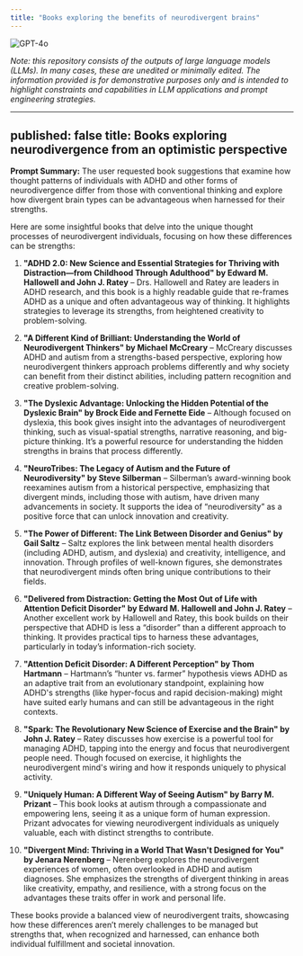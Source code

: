 ```yaml
---
title: "Books exploring the benefits of neurodivergent brains"
---
```

![GPT-4o](https://img.shields.io/badge/GPT--4o-3333FF?style=for-the-badge&logo=openai&logoColor=white)



*Note: this repository consists of the outputs of large language models (LLMs). In many cases, these are unedited or minimally edited. The information provided is for demonstrative purposes only and is intended to highlight constraints and capabilities in LLM applications and prompt engineering strategies.*

---
published: false
title: Books exploring neurodivergence from an optimistic perspective
---

**Prompt Summary:** The user requested book suggestions that examine how thought patterns of individuals with ADHD and other forms of neurodivergence differ from those with conventional thinking and explore how divergent brain types can be advantageous when harnessed for their strengths.

Here are some insightful books that delve into the unique thought processes of neurodivergent individuals, focusing on how these differences can be strengths:

1. **"ADHD 2.0: New Science and Essential Strategies for Thriving with Distraction—from Childhood Through Adulthood" by Edward M. Hallowell and John J. Ratey** – Drs. Hallowell and Ratey are leaders in ADHD research, and this book is a highly readable guide that re-frames ADHD as a unique and often advantageous way of thinking. It highlights strategies to leverage its strengths, from heightened creativity to problem-solving.

2. **"A Different Kind of Brilliant: Understanding the World of Neurodivergent Thinkers" by Michael McCreary** – McCreary discusses ADHD and autism from a strengths-based perspective, exploring how neurodivergent thinkers approach problems differently and why society can benefit from their distinct abilities, including pattern recognition and creative problem-solving.

3. **"The Dyslexic Advantage: Unlocking the Hidden Potential of the Dyslexic Brain" by Brock Eide and Fernette Eide** – Although focused on dyslexia, this book gives insight into the advantages of neurodivergent thinking, such as visual-spatial strengths, narrative reasoning, and big-picture thinking. It’s a powerful resource for understanding the hidden strengths in brains that process differently.

4. **"NeuroTribes: The Legacy of Autism and the Future of Neurodiversity" by Steve Silberman** – Silberman’s award-winning book reexamines autism from a historical perspective, emphasizing that divergent minds, including those with autism, have driven many advancements in society. It supports the idea of “neurodiversity” as a positive force that can unlock innovation and creativity.

5. **"The Power of Different: The Link Between Disorder and Genius" by Gail Saltz** – Saltz explores the link between mental health disorders (including ADHD, autism, and dyslexia) and creativity, intelligence, and innovation. Through profiles of well-known figures, she demonstrates that neurodivergent minds often bring unique contributions to their fields.

6. **"Delivered from Distraction: Getting the Most Out of Life with Attention Deficit Disorder" by Edward M. Hallowell and John J. Ratey** – Another excellent work by Hallowell and Ratey, this book builds on their perspective that ADHD is less a “disorder” than a different approach to thinking. It provides practical tips to harness these advantages, particularly in today’s information-rich society.

7. **"Attention Deficit Disorder: A Different Perception" by Thom Hartmann** – Hartmann’s “hunter vs. farmer” hypothesis views ADHD as an adaptive trait from an evolutionary standpoint, explaining how ADHD's strengths (like hyper-focus and rapid decision-making) might have suited early humans and can still be advantageous in the right contexts.

8. **"Spark: The Revolutionary New Science of Exercise and the Brain" by John J. Ratey** – Ratey discusses how exercise is a powerful tool for managing ADHD, tapping into the energy and focus that neurodivergent people need. Though focused on exercise, it highlights the neurodivergent mind's wiring and how it responds uniquely to physical activity.

9. **"Uniquely Human: A Different Way of Seeing Autism" by Barry M. Prizant** – This book looks at autism through a compassionate and empowering lens, seeing it as a unique form of human expression. Prizant advocates for viewing neurodivergent individuals as uniquely valuable, each with distinct strengths to contribute.

10. **"Divergent Mind: Thriving in a World That Wasn't Designed for You" by Jenara Nerenberg** – Nerenberg explores the neurodivergent experiences of women, often overlooked in ADHD and autism diagnoses. She emphasizes the strengths of divergent thinking in areas like creativity, empathy, and resilience, with a strong focus on the advantages these traits offer in work and personal life.

These books provide a balanced view of neurodivergent traits, showcasing how these differences aren’t merely challenges to be managed but strengths that, when recognized and harnessed, can enhance both individual fulfillment and societal innovation.
